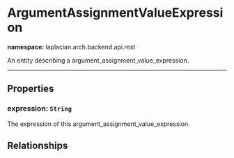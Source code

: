 

# **ArgumentAssignmentValueExpression**
**namespace:** laplacian.arch.backend.api.rest

An entity describing a argument_assignment_value_expression.



---

## Properties

### expression: `String`
The expression of this argument_assignment_value_expression.

## Relationships
